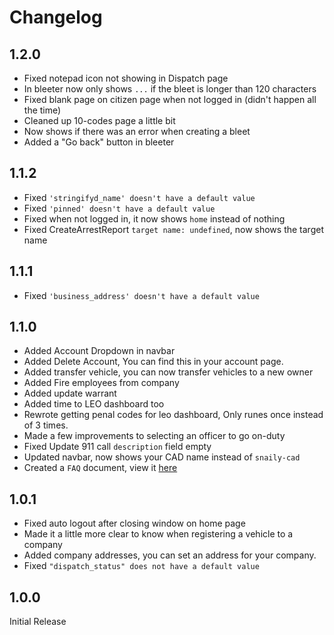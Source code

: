 # Changelog

## 1.2.0

- Fixed notepad icon not showing in Dispatch page
- In bleeter now only shows `...` if the bleet is longer than 120 characters
- Fixed blank page on citizen page when not logged in (didn't happen all the time)
- Cleaned up 10-codes page a little bit
- Now shows if there was an error when creating a bleet
- Added a "Go back" button in bleeter

## 1.1.2

- Fixed `'stringifyd_name' doesn't have a default value`
- Fixed `'pinned' doesn't have a default value`
- Fixed when not logged in, it now shows `home` instead of nothing
- Fixed CreateArrestReport `target name: undefined`, now shows the target name

## 1.1.1

- Fixed `'business_address' doesn't have a default value`

## 1.1.0

- Added Account Dropdown in navbar
- Added Delete Account, You can find this in your account page.
- Added transfer vehicle, you can now transfer vehicles to a new owner
- Added Fire employees from company
- Added update warrant
- Added time to LEO dashboard too
- Rewrote getting penal codes for leo dashboard, Only runes once instead of 3 times.
- Made a few improvements to selecting an officer to go on-duty
- Fixed Update 911 call `description` field empty
- Updated navbar, now shows your CAD name instead of `snaily-cad`
- Created a `FAQ` document, view it [here](./FAQ.md)

## 1.0.1

- Fixed auto logout after closing window on home page
- Made it a little more clear to know when registering a vehicle to a company
- Added company addresses, you can set an address for your company.
- Fixed `"dispatch_status" does not have a default value`

## 1.0.0

Initial Release
